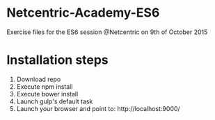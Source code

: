 # Netcentric-Academy-ES6
Exercise files for the ES6 session @Netcentric on 9th of October 2015

# Installation steps

1. Download repo
2. Execute npm install
3. Execute bower install
4. Launch gulp's default task
5. Launch your browser and point to: http://localhost:9000/

